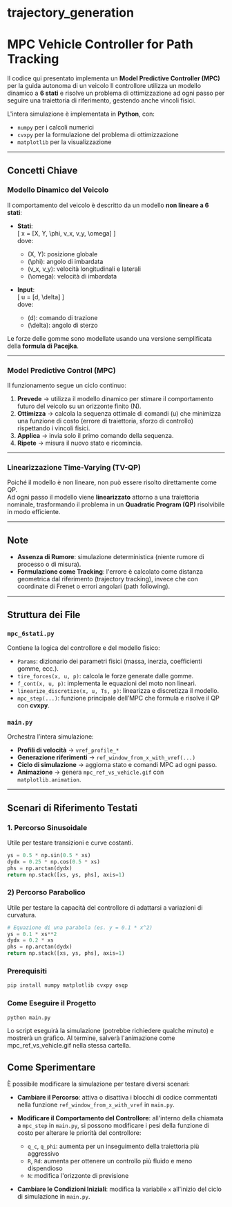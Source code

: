 # trajectory_generation
# MPC Vehicle Controller for Path Tracking

Il codice qui presentato implementa un **Model Predictive Controller (MPC)** per la guida autonoma di un veicolo
Il controllore utilizza un modello dinamico a **6 stati** e risolve un problema di ottimizzazione ad ogni passo per seguire una traiettoria di riferimento, gestendo anche vincoli fisici.

L'intera simulazione è implementata in **Python**, con:
- `numpy` per i calcoli numerici  
- `cvxpy` per la formulazione del problema di ottimizzazione  
- `matplotlib` per la visualizzazione  

---

##  Concetti Chiave

### Modello Dinamico del Veicolo
Il comportamento del veicolo è descritto da un modello **non lineare a 6 stati**:

- **Stati**:  
  \[
  x = [X, Y, \phi, v_x, v_y, \omega]
  \]  
  dove:
  - \(X, Y\): posizione globale  
  - \(\phi\): angolo di imbardata  
  - \(v_x, v_y\): velocità longitudinali e laterali  
  - \(\omega\): velocità di imbardata  

- **Input**:  
  \[
  u = [d, \delta]
  \]  
  dove:
  - \(d\): comando di trazione  
  - \(\delta\): angolo di sterzo  

Le forze delle gomme sono modellate usando una versione semplificata della **formula di Pacejka**.

---

### Model Predictive Control (MPC)

Il funzionamento segue un ciclo continuo:

1. **Prevede** → utilizza il modello dinamico per stimare il comportamento futuro del veicolo su un orizzonte finito \(N\).  
2. **Ottimizza** → calcola la sequenza ottimale di comandi \(u\) che minimizza una funzione di costo (errore di traiettoria, sforzo di controllo) rispettando i vincoli fisici.  
3. **Applica** → invia solo il primo comando della sequenza.  
4. **Ripete** → misura il nuovo stato e ricomincia.  

---

### Linearizzazione Time-Varying (TV-QP)
Poiché il modello è non lineare, non può essere risolto direttamente come QP.  
Ad ogni passo il modello viene **linearizzato** attorno a una traiettoria nominale, trasformando il problema in un **Quadratic Program (QP)** risolvibile in modo efficiente.

---

##  Note 

- **Assenza di Rumore**: simulazione deterministica (niente rumore di processo o di misura).  
- **Formulazione come Tracking**: l'errore è calcolato come distanza geometrica dal riferimento (trajectory tracking), invece che con coordinate di Frenet o errori angolari (path following).

---

##  Struttura dei File

### `mpc_6stati.py`
Contiene la logica del controllore e del modello fisico:
- `Params`: dizionario dei parametri fisici (massa, inerzia, coefficienti gomme, ecc.).  
- `tire_forces(x, u, p)`: calcola le forze generate dalle gomme.  
- `f_cont(x, u, p)`: implementa le equazioni del moto non lineari.  
- `linearize_discretize(x, u, Ts, p)`: linearizza e discretizza il modello.  
- `mpc_step(...)`: funzione principale dell’MPC che formula e risolve il QP con **cvxpy**.  

### `main.py`
Orchestra l’intera simulazione:
- **Profili di velocità** → `vref_profile_*`  
- **Generazione riferimenti** → `ref_window_from_x_with_vref(...)`  
- **Ciclo di simulazione** → aggiorna stato e comandi MPC ad ogni passo.  
- **Animazione** → genera `mpc_ref_vs_vehicle.gif` con `matplotlib.animation`.  

---

##  Scenari di Riferimento Testati

### 1. Percorso Sinusoidale
Utile per testare transizioni e curve costanti.

```python
ys = 0.5 * np.sin(0.5 * xs)
dydx = 0.25 * np.cos(0.5 * xs)
phs = np.arctan(dydx)
return np.stack([xs, ys, phs], axis=1)
```

### 2) Percorso Parabolico
Utile per testare la capacità del controllore di adattarsi a variazioni di curvatura.

```python
# Equazione di una parabola (es. y = 0.1 * x^2)
ys = 0.1 * xs**2
dydx = 0.2 * xs
phs = np.arctan(dydx)
return np.stack([xs, ys, phs], axis=1)
```
### Prerequisiti
```bash
pip install numpy matplotlib cvxpy osqp
```

### Come Eseguire il Progetto
```bash
python main.py
```

Lo script eseguirà la simulazione (potrebbe richiedere qualche minuto) e mostrerà un grafico.
Al termine, salverà l'animazione come mpc_ref_vs_vehicle.gif nella stessa cartella.

## Come Sperimentare

È possibile modificare la simulazione per testare diversi scenari:

- **Cambiare il Percorso**: attiva o disattiva i blocchi di codice commentati nella funzione `ref_window_from_x_with_vref` in `main.py`.

- **Modificare il Comportamento del Controllore**: all'interno della chiamata a `mpc_step` in `main.py`, si possono modificare i pesi della funzione di costo per alterare le priorità del controllore:
  - `q_c`, `q_phi`: aumenta per un inseguimento della traiettoria più aggressivo
  - `R`, `Rd`: aumenta per ottenere un controllo più fluido e meno dispendioso
  - `N`: modifica l'orizzonte di previsione

- **Cambiare le Condizioni Iniziali**: modifica la variabile `x` all'inizio del ciclo di simulazione in `main.py`.

